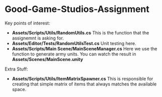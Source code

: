# Good-Game-Studios-Assignment

Key points of interest:
- <b>Assets/Scripts/Utils/RandomUtils.cs</b> This is the function that the assignemnt is asking for.
- <b>Assets/Editor/Tests/RandomUtilsTest.cs</b> Unit testing here.
- <b>Assets/Scripts/Main Scene/MainSceneManager.cs</b> Here we use the function to generate army units. 
You can watch the result in <b>Assets/Scenes/MainScene.unity</b>

Extra Stuff:
 - <b>Assets/Scripts/Utils/ItemMatrixSpawner.cs</b> This is responsible for creating that simple matrix of items that always matches the available space.
